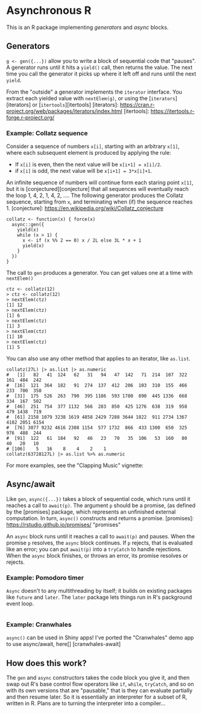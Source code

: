 # Asynchronous R

This is an R package implementing *generators* and *async* blocks.

## Generators

`g <- gen({...})` allow you to write a block of sequential code that
"pauses". A generator runs until it hits a `yield()` call, then
returns the value. The next time you call the generator it picks up
where it left off and runs until the next `yield`.

From the "outside" a generator implements the `iterator`
interface. You extract each yielded value with `nextElem(g)`,
or using the [`iterators`][iterators] or [`itertools`][itertools]
[iterators]: https://cran.r-project.org/web/packages/iterators/index.html
[itertools]: https://itertools.r-forge.r-project.org/

### Example: Collatz sequence

Consider a sequence of numbers `x[i]`, starting with an arbitrary `x[1]`, where
each subsequent element is produced by applying the rule:

* If `x[i]` is even, then the next value will be `x[i+1] = x[i]/2`.
* if `x[i]` is odd,  the next value will be `x[i+1] = 3*x[i]+1`.

An infinite sequence of numbers will continue form each staring point
`x[1]`, but it is [conjectured][conjecture] that all sequences will
eventually reach the loop 1, 4, 2, 1, 4, 2, .... The following
generator produces the Collatz sequence, starting from `x`, and
terminating when (if) the sequence reaches 1.
[conjecture]: https://en.wikipedia.org/wiki/Collatz_conjecture

```{R}
collatz <- function(x) { force(x)
  async::gen({
    yield(x)
    while (x > 1) {
      x <- if (x %% 2 == 0) x / 2L else 3L * x + 1
      yield(x)
    }
  })
}
```

The call to `gen` produces a generator. You can get values one at a
time with `nextElem()`

```{r}
ctz <- collatz(12)
> ctz <- collatz(12)
> nextElem(ctz)
[1] 12
> nextElem(ctz)
[1] 6
> nextElem(ctz)
[1] 3
> nextElem(ctz)
[1] 10
> nextElem(ctz)
[1] 5
```

You can also use any other method that applies to an iterator, like `as.list`.

```
collatz(27L) |> as.list |> as.numeric
#   [1]   82   41  124   62   31   94   47  142   71  214  107  322  161  484  242
#  [16]  121  364  182   91  274  137  412  206  103  310  155  466  233  700  350
#  [31]  175  526  263  790  395 1186  593 1780  890  445 1336  668  334  167  502
#  [46]  251  754  377 1132  566  283  850  425 1276  638  319  958  479 1438  719
#  [61] 2158 1079 3238 1619 4858 2429 7288 3644 1822  911 2734 1367 4102 2051 6154
#  [76] 3077 9232 4616 2308 1154  577 1732  866  433 1300  650  325  976  488  244
#  [91]  122   61  184   92   46   23   70   35  106   53  160   80   40   20   10
# [106]    5   16    8    4    2    1
collatz(63728127L) |> as.list %>% as.numeric
```

For more examples, see the "Clapping Music" vignette:

## Async/await

Like `gen`, `async({...})` takes a block of sequential code, which
runs until it reaches a call to `await(p)`. The argument `p` should be
a promise, (as defined by the [promises] package, which
represents an unfinished external computation. In turn, `async()`
constructs and returns a promise.
[promises]: https://rstudio.github.io/promises/ "promises"

An `async` block runs until it reaches a call to `await(p)` and
pauses.  When the promise `p` resolves, the `async` block continues.
If `p` rejects, that is evaluated like an error; you can put
`await(p)` into a `tryCatch` to handle rejections. When the `async`
block finishes, or throws an error, its promise resolves or rejects.

### Example: Pomodoro timer

`Async` doesn't to any multithreading by itself; it builds on existing
packages like `future` and `later`. The `later` package lets things
run in R's packground event loop.

```{R}

```

### Example: Cranwhales

`async()` can be used in Shiny apps! I've ported the "Cranwhales" demo
app to use async/await, here[]
[cranwhales-await]

## How does this work?

The `gen` and `async` constructors takes the code block you give it,
and then swap out R's base control flow operators like `if`, `while`,
`tryCatch`, and so on with its own versions that are "pausable," that
is they can evaluate partially and then resume later. So it is
essentially an interpreter for a subset of R, written in R. Plans are
to turning the interpreter into a compiler...
